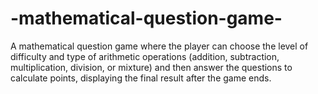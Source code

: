 # -mathematical-question-game-
A mathematical question game where the player can choose the level of difficulty and type of arithmetic operations (addition, subtraction, multiplication, division, or mixture) and then answer the questions to calculate points, displaying the final result after the game ends.

